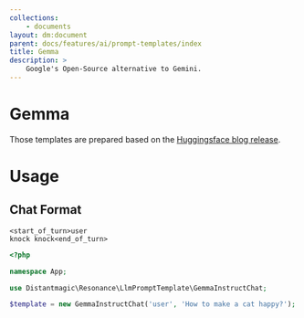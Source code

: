 ```yaml
---
collections: 
    - documents
layout: dm:document
parent: docs/features/ai/prompt-templates/index
title: Gemma
description: >
    Google's Open-Source alternative to Gemini.
---
```


# Gemma

Those templates are prepared based on the 
[Huggingsface blog release](https://huggingface.co/blog/gemma#prompt-format).

# Usage

## Chat Format

```
<start_of_turn>user
knock knock<end_of_turn>
```

```php
<?php

namespace App;

use Distantmagic\Resonance\LlmPromptTemplate\GemmaInstructChat;

$template = new GemmaInstructChat('user', 'How to make a cat happy?');
```
